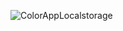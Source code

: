 ![ColorAppLocalstorage](https://github.com/user-attachments/assets/93a1fa13-98e4-4ee7-9d21-5ce34262579b)
